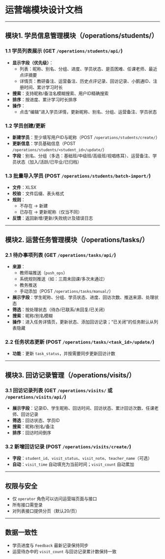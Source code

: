 # 运营端模块设计文档

---

## 模块1. 学员信息管理模块（/operations/students/）

### 1.1 学员列表展示 (GET `/operations/students/api/`)
- **显示字段（优先级）**：
  - 列表：昵称、别名、分组、进度、学员状态、是否困难、任课老师、最近点评摘要
  - 详情页：教研备注、运营备注、历史点评记录、回访记录、小鹅通ID、注册时间、累计学习时长
- **搜索**：支持昵称/备注名模糊搜索、用户ID精确搜索
- **排序**：按进度、累计学习时长排序
- **操作**：
  - 点击“编辑”进入学员详情，更新昵称、别名、分组、运营备注、学员状态

### 1.2 学员创建/更新
- **新建学员**：至少填写用户ID与昵称（POST `/operations/students/create/`）
- **更新信息**：学员基础信息（POST `/operations/students/<student_id>/update/`）
- **字段**：别名、分组（多选：基础班/中级班/高级班/视唱练耳）、运营备注、学员状态（加入/活跃/已毕业/已归档）

### 1.3 批量导入学员 (POST `/operations/students/batch-import/`)
- **文件**：XLSX
- **校验**：文件后缀、表头格式
- **规则**：
  - 不存在 → 新建
  - 已存在 → 更新昵称（仅当不同）
- **反馈**：返回新增/更新/失败统计及错误日志

---

## 模块2. 运营任务管理模块（/operations/tasks/）

### 2.1 待办事项列表 (GET `/operations/tasks/api/`)
- **来源**：
  - 教师端推送（`push_ops`）
  - 系统规则推送（如：三周未回课/多次未通过）
  - 教务推送
  - 手动添加（POST `/operations/tasks/manual/`）
- **展示字段**：学生昵称、分组、学员状态、进度、回访次数、推送来源、处理状态
- **筛选**：按处理状态（待办/已联系/未回复/已关闭）
- **搜索**：昵称/别名模糊
- **操作**：进入任务详情页，更新状态、添加回访记录；“已关闭”的任务默认从列表隐藏

### 2.2 任务状态更新 (POST `/operations/tasks/<task_id>/update/`)
- **功能**：更新 `task_status`，并按需要同步更新回访计数

---

## 模块3. 回访记录管理（/operations/visits/）

### 3.1 回访记录列表 (GET `/operations/visits/` 或 `/operations/visits/api/`)
- **展示字段**：记录ID、学生昵称、回访时间、回访状态、累计回访次数、任课老师、回访记录
- **筛选**：回访状态、学员ID
- **搜索**：昵称/别名/备注
- **排序**：回访时间倒序

### 3.2 新增回访记录 (POST `/operations/visits/create/`)
- **字段**：`student_id`、`visit_status`、`visit_note`、`teacher_name`（可选）
- **自动**：`visit_time` 自动填充为当前时间；`visit_count` 自动累加

---

## 权限与安全
- 仅 `operator` 角色可以访问运营端页面与接口
- 所有接口需登录
- 对列表接口提供分页（默认20/页）

---

## 数据一致性
- 学员进度与 `Feedback` 最新记录保持同步
- 运营待办中的 `visit_count` 与回访记录累计数保持一致
